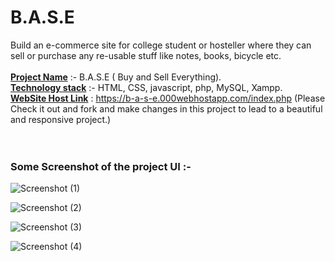 # B.A.S.E
Build an e-commerce site for college student or hosteller where they can sell or purchase any re-usable stuff like notes, books, bicycle etc. </br></br>
<b><u>Project Name</u></b> :- B.A.S.E ( Buy and Sell Everything).</br>
<b><u>Technology stack</u></b> :- HTML, CSS, javascript, php, MySQL, Xampp.</br>
<b><u>WebSite Host Link</u></b> : https://b-a-s-e.000webhostapp.com/index.php  (Please Check it out and fork and make changes in this project to lead to a beautiful and responsive project.)
</br></br></br>
<h3> Some Screenshot of the project UI :- </h3>


![Screenshot (1)](https://user-images.githubusercontent.com/50530172/99917722-1cd3e780-2d38-11eb-87f9-f5c808b456bc.png)

![Screenshot (2)](https://user-images.githubusercontent.com/50530172/99917760-57d61b00-2d38-11eb-8f85-7cc65589c85f.png)

![Screenshot (3)](https://user-images.githubusercontent.com/50530172/99917760-57d61b00-2d38-11eb-8f85-7cc65589c85f.png)

![Screenshot (4)](https://user-images.githubusercontent.com/50530172/99917760-57d61b00-2d38-11eb-8f85-7cc65589c85f.png)
